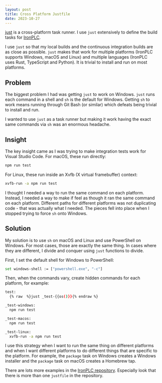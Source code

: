 ```yaml
---
layout: post
title: Cross Platform Justfile
date: 2023-10-27
---
```


[just](https://github.com/casey/just) is a cross-platform task runner. I use `just` extensively
to define the build tasks for [IronPLC](https://www.ironplc.com).

I use `just` so that my local builds and the continuous integration builds are as close as possible.
`just` makes that work for multiple platforms (IronPLC supports Windows, macOS and Linux) and multiple 
languages (IronPLC uses Rust, TypeScript and Python). It is trivial to install and run on most
platforms.

## Problem

The biggest problem I had was getting `just` to work on Windows. `just` runs each command in a shell
and `sh` is the default for Windows. Getting `sh` to work means running through Git Bash (or similar)
which defeats being trivial to install and run.

I wanted to use `just` as a task runner but making it work having the exact same commands via `sh`
was an enormous headache.

## Insight

The key insight came as I was trying to make integration tests work for Visual Studio Code. For macOS,
these run directly:

```sh
npm run test
```

For Linux, these run inside an Xvfb (X virtual framebuffer) context:

```sh
xvfb-run -a npm run test
```

I thought I needed a way to run the same command on each platform. Instead, I needed a way to make
if feel as though it ran the same command on each platform. Different paths for different platforms
was not duplicating code - that was actually what I needed. The pieces fell into place when
I stopped trying to force `sh` onto Windows.

## Solution

My solution is to use `sh` on macOS and Linux and use PowerShell on Windows. For most cases, those
are exactly the same thing. In cases where they are different, I divide and conquer using `just` functions to divide.

First, I set the default shell for Windows to PowerShell:

```sh
set windows-shell := ["powershell.exe", "-c"]
```

Then, when the commands vary, create hidden commands for each platform, for example:

```sh
test:
  {% raw  %}just _test-{{os()}}{% endraw %}

_test-windows:
  npm run test

_test-macos:
  npm run test

_test-linux:
  xvfb-run -a npm run test
```

I use this strategy when I want to run the same thing on different platforms and when I
want different platforms to do different things that are specific to the platform. For
example, the `package` task on Windows creates a Windows installer and the `package` task
on macOS creates a Homebrew tap.

There are lots more examples in the [IronPLC repository](https://www.github.com/ironplc/ironplc). Especially look that there is more than one `justfile` in the repository.